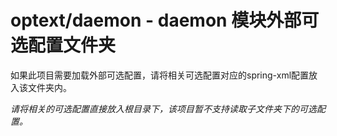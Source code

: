 # optext/daemon - daemon 模块外部可选配置文件夹

如果此项目需要加载外部可选配置，请将相关可选配置对应的spring-xml配置放入该文件夹内。

*请将相关的可选配置直接放入根目录下，该项目暂不支持读取子文件夹下的可选配置。*

